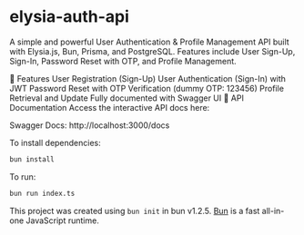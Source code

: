 # elysia-auth-api

A simple and powerful User Authentication & Profile Management API built with Elysia.js, Bun, Prisma, and PostgreSQL. Features include User Sign-Up, Sign-In, Password Reset with OTP, and Profile Management.

🚀 Features
User Registration (Sign-Up)
User Authentication (Sign-In) with JWT
Password Reset with OTP Verification (dummy OTP: 123456)
Profile Retrieval and Update
Fully documented with Swagger UI
📄 API Documentation
Access the interactive API docs here:

Swagger Docs: http://localhost:3000/docs

To install dependencies:

```bash
bun install
```

To run:

```bash
bun run index.ts
```

This project was created using `bun init` in bun v1.2.5. [Bun](https://bun.sh) is a fast all-in-one JavaScript runtime.
